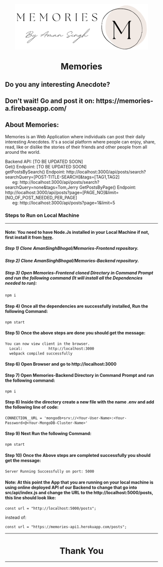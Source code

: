 <div align="center">
  <img align="center" src="/public/assets/images/logo.png" alt="Error 404" height="150">
  <h1 align="center">Memories</h1>
</div>

<h2>Do you any interesting Anecdote?</h2>
<h2>Don't wait! Go and post it on: https://memories-a.firebaseapp.com/</h2>

## About Memories:
Memories is an Web Application where individuals can post their daily interesting Anecdotes. It's a social platform where people can enjoy, share, read, like or dislike the stories of their friends and other people from all around the world.

Backend API: [TO BE UPDATED SOON]
<br>
Get() Endpoint: [TO BE UPDATED SOON]
<br>
getPostsBySearch() Endpoint: http://localhost:3000/api/posts/search?searchQuery=[POST-TITLE-SEARCH]&tags=[TAG1,TAG2]
<br>
&nbsp;&nbsp;&nbsp;&nbsp;&nbsp;&nbsp;eg: http://localhost:3000/api/posts/search?searchQuery=none&tags=Tom,Jerry
GetPostsByPage() Endpoint: http://localhost:3000/api/posts?page=[PAGE_NO]&limit=[NO_OF_POST_NEEDED_PER_PAGE]
<br>
&nbsp;&nbsp;&nbsp;&nbsp;&nbsp;&nbsp;eg: http://localhost:3000/api/posts?page=1&limit=5


### Steps to Run on Local Machine

***

#### Note: You need to have Node.Js installed in your Local Machine if not, first install it from <a href="https://nodejs.org/en/">here</a>.
##### Step 1) Clone AmanSinghBhogal/Memories-Frontend repository.
##### Step 2) Clone AmanSinghBhogal/Memories-Backend repository.
##### Step 3) Open Memories-Frontend cloned Directory in Command Prompt and run the following command (It will install all the Dependencies needed to run):
```
npm i
```
#### Step 4) Once all the dependencies are successfully installed, Run the following Command:
```
npm start
```
#### Step 5) Once the above steps are done you should get the message:
    You can now view client in the browser.
      Local:            http://localhost:3000 
      webpack compiled successfully
#### Step 6) Open Browser and go to http://localhost:3000
#### Step 7) Open Memories-Backend Directory in Command Prompt and run the following command:
```
npm i
```
#### Step 8) Inside the directory create a new file with the name .env and add the following line of code:
```
CONNECTION__URL = 'mongodb+srv://<Your-User-Name>:<Your-Password>@<Your-MongoDB-Cluster-Name>'
```
#### Step 9) Next Run the following Command: 
```
npm start
```
#### Step 10) Once the Above steps are completed successfully you should get the message:
  ```Server Running Successfully on port: 5000```
#### Note: At this point the App that you are running on your local machine is using online deployed API of our Backend to change that go into src/api/index.js and change the URL to the http://localhost:5000/posts, this line should look like:
```
const url = "http://localhost:5000/posts";
```
instead of: 
```
const url = "https://memories-api1.herokuapp.com/posts";
```
***

<h1 align="center">Thank You</h1>

***